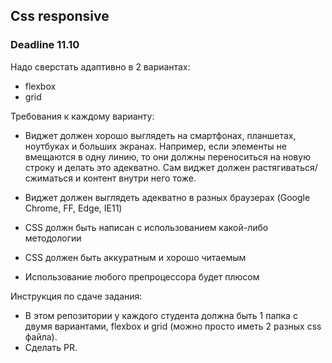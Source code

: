 ## Css responsive

### Deadline 11.10

Надо сверстать адаптивно в 2 вариантах:

- flexbox
- grid

Требования к каждому варианту:

- Виджет должен хорошо выглядеть на смартфонах, планшетах, ноутбуках и больших экранах. Например, если элементы не вмещаются в одну линию, то они должны переноситься на новую строку и делать это адекватно. Сам виджет должен растягиваться/сжиматься и контент внутри него тоже.

- Виджет должен выглядеть адекватно в разных браузерах (Google Chrome, FF, Edge, IE11)

- CSS должн быть написан с использованием какой-либо методологии

- CSS должен быть аккуратным и хорошо читаемым

- Использование любого препроцессора будет плюсом

Инструкция по сдаче задания:
- В этом репозитории у каждого студента должна быть 1 папка с двумя вариантами, flexbox и grid (можно просто иметь 2 разных css файла). 
- Сделать PR.
